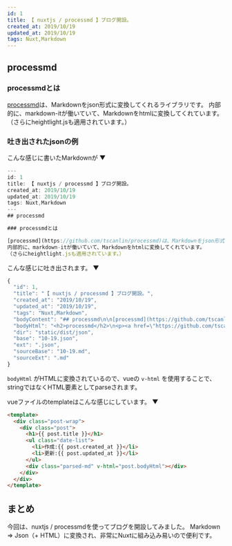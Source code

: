 ```yaml
---
id: 1
title: 【 nuxtjs / processmd 】ブログ開設。
created_at: 2019/10/19
updated_at: 2019/10/19
tags: Nuxt,Markdown
---
```

## processmd

### processmdとは

[processmd](https://github.com/tscanlin/processmd)は、Markdownをjson形式に変換してくれるライブラリです。
内部的に、markdown-itが働いていて、Markdownをhtmlに変換してくれています。
（さらにheightlight.jsも適用されています。）

### 吐き出されたjsonの例

こんな感じに書いたMarkdownが ▼

```javascript
---
id: 1
title: 【 nuxtjs / processmd 】ブログ開設。
created_at: 2019/10/19
updated_at: 2019/10/19
tags: Nuxt,Markdown
---
## processmd

### processmdとは

[processmd](https://github.com/tscanlin/processmd)は、Markdownをjson形式に変換してくれるライブラリです。
内部的に、markdown-itが働いていて、Markdownをhtmlに変換してくれています。
（さらにheightlight.jsも適用されています。）
```

こんな感じに吐き出されます。 ▼

```javascript
{
  "id": 1,
  "title": "【 nuxtjs / processmd 】ブログ開設。",
  "created_at": "2019/10/19",
  "updated_at": "2019/10/19",
  "tags": "Nuxt,Markdown",
  "bodyContent": "## processmd\n\n[processmd](https://github.com/tscanlin/processmd)は、Markdownをjson形式に変換してくれるライブラリです。\n内部的に、markdown-itが働いていて、Markdownをhtmlに変換してくれています。\n（さらにheightlight.jsも適用されています。）\n\n吐き出されたjsonの例\n```",
  "bodyHtml": "<h2>processmd</h2>\n<p><a href=\"https://github.com/tscanlin/processmd\">processmd</a>は、Markdownをjson形式に変換してくれるライブラリです。\n内部的に、markdown-itが働いていて、Markdownをhtmlに変換してくれています。\n（さらにheightlight.jsも適用されています。）</p>\n<p>吐き出されたjsonの例</p>\n<pre><code></code></pre>\n",
  "dir": "static/dist/json",
  "base": "10-19.json",
  "ext": ".json",
  "sourceBase": "10-19.md",
  "sourceExt": ".md"
}
```

`bodyHtml` がHTMLに変換されているので、vueの `v-html` を使用することで、stringではなくHTML要素としてparseされます。

vueファイルのtemplateはこんな感じにしています。 ▼

```HTML
<template>
  <div class="post-wrap">
    <div class="post">
      <h1>{{ post.title }}</h1>
      <ul class="date-list">
        <li>作成:{{ post.created_at }}</li>
        <li>更新:{{ post.updated_at }}</li>
      </ul>
      <div class="parsed-md" v-html="post.bodyHtml"></div>
    </div>
  </div>
</template>
```

## まとめ

今回は、nuxtjs / processmdを使ってブログを開設してみました。
Markdown => Json（+ HTML）に変換され、非常にNuxtに組み込み易いので便利です。